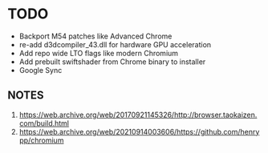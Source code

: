 # TODO

 - Backport M54 patches like Advanced Chrome
 - re-add d3dcompiler_43.dll for hardware GPU acceleration
 - Add repo wide LTO flags like modern Chromium
 - Add prebuilt swiftshader from Chrome binary to installer
 - Google Sync

## NOTES

1. https://web.archive.org/web/20170921145326/http://browser.taokaizen.com/build.html
2. https://web.archive.org/web/20210914003606/https://github.com/henrypp/chromium
